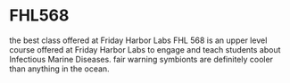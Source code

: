 # FHL568
the best class offered at Friday Harbor Labs
FHL 568 is an upper level course offered at Friday Harbor Labs to engage and teach students about Infectious Marine Diseases. fair warning symbionts are definitely cooler than anything in the ocean.
